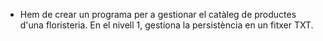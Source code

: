- Hem de crear un programa per a gestionar el catàleg de productes d'una floristeria. En el nivell 1, gestiona la persistència en un fitxer TXT.

